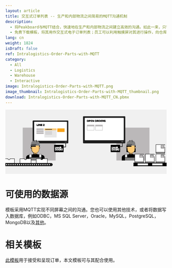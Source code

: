 ```yaml
---
layout: article
title: 交互式订单列表 -- 生产和内部物流之间简易的MQTT沟通机制
description: 
  - 将Peakboard与MQTT结合，快速地在生产和内部物流之间建立高效的沟通。如此一来，只需按下按钮，即可轻松地为产品制造中所需的零部件创建订单，并将其发送至内部物流部门。
  - 免费下载模板，将其用作交互式电子订单列表；员工可以利用触摸屏对其进行操作，向仓库请求缺少的生产零件。这样就可确保生产过程的顺畅，尽可能地减少等待时间，非常高效。 
lang: cn
weight: 1824
isDraft: false
ref: Intralogistics-Order-Parts-with-MQTT
category:
  - All
  - Logistics
  - Warehouse
  - Interactive
image: Intralogistics-Order-Parts-with-MQTT.png
image_thumbnail: Intralogistics-Order-Parts-with-MQTT_thumbnail.png
download: Intralogistics-Order-Parts-with-MQTT_CN.pbmx
---
```

![](img/peakboard-mqtt-dashboards.gif)

# 可使用的数据源

模板采用MQTT实现不同屏幕之间的沟通。您也可以使用其他技术，或者将数据写入数据库，例如ODBC，MS SQL Server，Oracle，MySQL，PostgreSQL，MongoDB以及[其他](https://peakboard.com/zh-hans/interfaces/)。

# 相关模板

[此模板](https://templates.peakboard.com/Intralogistics-Receive-Orders-via-MQTT/cn)用于接受和呈现订单，本文模板可与其配合使用。

